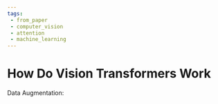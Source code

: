 ```yaml
---
tags:
 - from_paper 
 - computer_vision 
 - attention
 - machine_learning
---
```


# How Do Vision Transformers Work

Data Augmentation:


